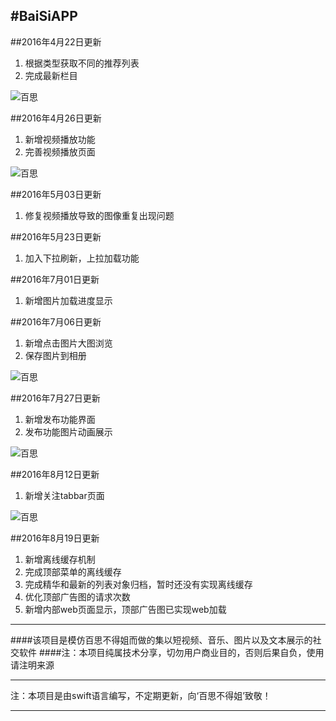#BaiSiAPP
---

##2016年4月22日更新
1. 根据类型获取不同的推荐列表
2. 完成最新栏目  

![百思](https://github.com/ashen-zhao/baisiapp/blob/master/screenshots/164201714.gif)  

 
##2016年4月26日更新
1. 新增视频播放功能
2. 完善视频播放页面  

![百思](https://github.com/ashen-zhao/baisiapp/blob/master/screenshots/1605032123.gif)   


##2016年5月03日更新
1. 修复视频播放导致的图像重复出现问题  
 
##2016年5月23日更新
1. 加入下拉刷新，上拉加载功能

##2016年7月01日更新
1. 新增图片加载进度显示
 
##2016年7月06日更新
1. 新增点击图片大图浏览  
2. 保存图片到相册  

![百思](https://github.com/ashen-zhao/baisiapp/blob/master/screenshots/1607061133.gif)   

##2016年7月27日更新  
1. 新增发布功能界面  
2. 发布功能图片动画展示  

![百思](https://github.com/ashen-zhao/baisiapp/blob/master/screenshots/1607271503.gif)   

##2016年8月12日更新  
1. 新增关注tabbar页面    

![百思](https://github.com/ashen-zhao/baisiapp/blob/master/screenshots/1608120942.gif)   
 
##2016年8月19日更新  
1. 新增离线缓存机制
2. 完成顶部菜单的离线缓存
3. 完成精华和最新的列表对象归档，暂时还没有实现离线缓存
4. 优化顶部广告图的请求次数
5. 新增内部web页面显示，顶部广告图已实现web加载


---
####该项目是模仿百思不得姐而做的集以短视频、音乐、图片以及文本展示的社交软件
####注：本项目纯属技术分享，切勿用户商业目的，否则后果自负，使用请注明来源

---


注：本项目是由swift语言编写，不定期更新，向‘百思不得姐’致敬！

---